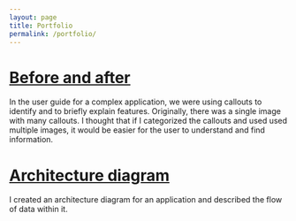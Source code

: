 ```yaml
---
layout: page
title: Portfolio
permalink: /portfolio/
---
```


# [Before and after](/portfolio/before-after.md)

In the user guide for a complex application, we were using callouts to identify and to briefly explain features. Originally, there was a single image with many callouts. 
I thought that if I categorized the callouts and used used multiple images, it would be easier for the user to understand and find information.

# [Architecture diagram](/portfolio/arch-diagram.md)

I created an architecture diagram for an application and described the flow of data within it.